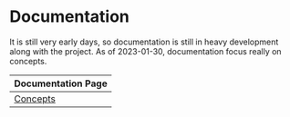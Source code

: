 # Documentation

It is still very early days, so documentation is still in heavy development along with the project. As of 2023-01-30, documentation focus really on concepts.

| Documentation Page      |
|-------------------------|
| [Concepts](concepts.md) |
